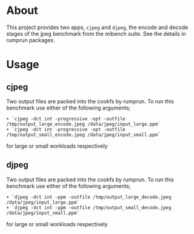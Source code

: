 <!--
     Copyright 2017, Data61
     Commonwealth Scientific and Industrial Research Organisation (CSIRO)
     ABN 41 687 119 230.

     This software may be distributed and modified according to the terms of
     the BSD 2-Clause license. Note that NO WARRANTY is provided.
     See "LICENSE_BSD2.txt" for details.

     @TAG(DATA61_BSD)
-->
# About

This project provides two apps, `cjpeg` and `djpeg`, the encode and decode stages of the jpeg benchmark from the mibench suite. See the details in rumprun packages.

# Usage

## cjpeg

Two output files are packed into the cookfs by rumprun. To run this benchmark use either of the following arguments;

    + `cjpeg -dct int -progressive -opt -outfile /tmp/output_large_encode.jpeg /data/jpeg/input_large.ppm`
    + `cjpeg -dct int -progressive -opt -outfile /tmp/output_small_encode.jpeg /data/jpeg/input_small.ppm`

for large or small workloads respectively

## djpeg

Two output files are packed into the cookfs by rumprun. To run this benchmark use either of the following arguments;

    + `djpeg -dct int -ppm -outfile /tmp/output_large_decode.jpeg /data/jpeg/input_large.ppm`
    + `djpeg -dct int -ppm -outfile /tmp/output_small_decode.jpeg /data/jpeg/input_small.ppm`

for large or small workloads respectively
